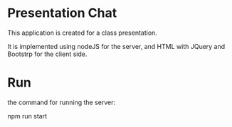 # Presentation Chat

This application is created for a class presentation.

It is implemented using nodeJS for the server, and HTML with JQuery and Bootstrp for the client side.

# Run

the command for running the server:

npm run start
